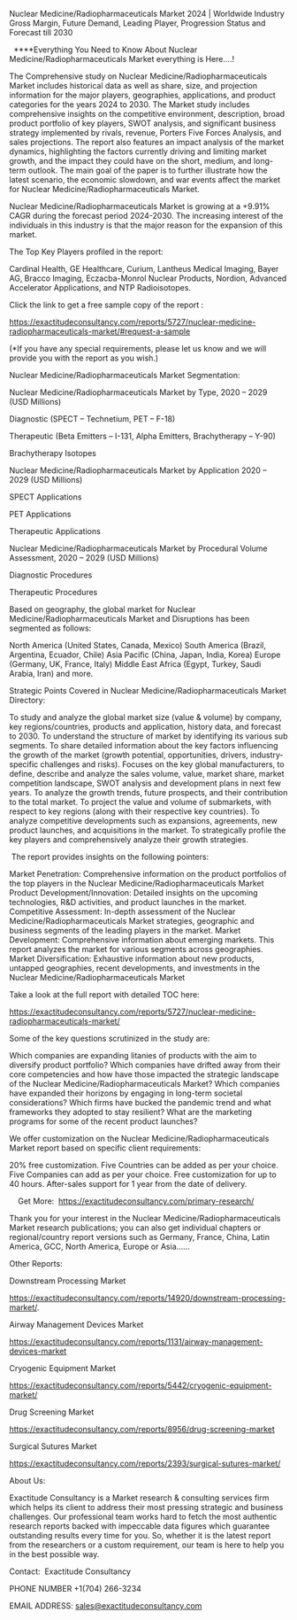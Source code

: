 Nuclear Medicine/Radiopharmaceuticals Market 2024 | Worldwide Industry Gross Margin, Future Demand, Leading Player, Progression Status and Forecast till 2030

  ****Everything You Need to Know About Nuclear Medicine/Radiopharmaceuticals Market everything is Here....!

The Comprehensive study on Nuclear Medicine/Radiopharmaceuticals Market includes historical data as well as share, size, and projection information for the major players, geographies, applications, and product categories for the years 2024 to 2030. The Market study includes comprehensive insights on the competitive environment, description, broad product portfolio of key players, SWOT analysis, and significant business strategy implemented by rivals, revenue, Porters Five Forces Analysis, and sales projections. The report also features an impact analysis of the market dynamics, highlighting the factors currently driving and limiting market growth, and the impact they could have on the short, medium, and long-term outlook. The main goal of the paper is to further illustrate how the latest scenario, the economic slowdown, and war events affect the market for Nuclear Medicine/Radiopharmaceuticals Market.

Nuclear Medicine/Radiopharmaceuticals Market is growing at a +9.91% CAGR during the forecast period 2024-2030. The increasing interest of the individuals in this industry is that the major reason for the expansion of this market.

The Top Key Players profiled in the report: 

Cardinal Health, GE Healthcare, Curium, Lantheus Medical Imaging, Bayer AG, Bracco Imaging, Eczacba-Monrol Nuclear Products, Nordion, Advanced Accelerator Applications, and NTP Radioisotopes.

Click the link to get a free sample copy of the report :

https://exactitudeconsultancy.com/reports/5727/nuclear-medicine-radiopharmaceuticals-market/#request-a-sample

(*If you have any special requirements, please let us know and we will provide you with the report as you wish.)

Nuclear Medicine/Radiopharmaceuticals Market Segmentation:

Nuclear Medicine/Radiopharmaceuticals Market by Type, 2020 – 2029 (USD Millions)

Diagnostic (SPECT – Technetium, PET – F-18)

Therapeutic (Beta Emitters – I-131, Alpha Emitters, Brachytherapy – Y-90)

Brachytherapy Isotopes

Nuclear Medicine/Radiopharmaceuticals Market by Application 2020 – 2029 (USD Millions)

SPECT Applications

PET Applications

Therapeutic Applications

Nuclear Medicine/Radiopharmaceuticals Market by Procedural Volume Assessment, 2020 – 2029 (USD Millions)

Diagnostic Procedures

Therapeutic Procedures

Based on geography, the global market for Nuclear Medicine/Radiopharmaceuticals Market and Disruptions has been segmented as follows:

North America (United States, Canada, Mexico)
South America (Brazil, Argentina, Ecuador, Chile)
Asia Pacific (China, Japan, India, Korea)
Europe (Germany, UK, France, Italy)
Middle East Africa (Egypt, Turkey, Saudi Arabia, Iran) and more.

Strategic Points Covered in Nuclear Medicine/Radiopharmaceuticals Market Directory:

To study and analyze the global market size (value & volume) by company, key regions/countries, products and application, history data, and forecast to 2030.
To understand the structure of market by identifying its various sub segments.
To share detailed information about the key factors influencing the growth of the market (growth potential, opportunities, drivers, industry-specific challenges and risks).
Focuses on the key global manufacturers, to define, describe and analyze the sales volume, value, market share, market competition landscape, SWOT analysis and development plans in next few years.
To analyze the growth trends, future prospects, and their contribution to the total market.
To project the value and volume of submarkets, with respect to key regions (along with their respective key countries).
To analyze competitive developments such as expansions, agreements, new product launches, and acquisitions in the market.
To strategically profile the key players and comprehensively analyze their growth strategies.

 The report provides insights on the following pointers:

Market Penetration: Comprehensive information on the product portfolios of the top players in the Nuclear Medicine/Radiopharmaceuticals Market
Product Development/Innovation: Detailed insights on the upcoming technologies, R&D activities, and product launches in the market.
Competitive Assessment: In-depth assessment of the Nuclear Medicine/Radiopharmaceuticals Market strategies, geographic and business segments of the leading players in the market.
Market Development: Comprehensive information about emerging markets. This report analyzes the market for various segments across geographies.
Market Diversification: Exhaustive information about new products, untapped geographies, recent developments, and investments in the Nuclear Medicine/Radiopharmaceuticals Market

Take a look at the full report with detailed TOC here:

https://exactitudeconsultancy.com/reports/5727/nuclear-medicine-radiopharmaceuticals-market/

Some of the key questions scrutinized in the study are:

Which companies are expanding litanies of products with the aim to diversify product portfolio?
Which companies have drifted away from their core competencies and how have those impacted the strategic landscape of the Nuclear Medicine/Radiopharmaceuticals Market?
Which companies have expanded their horizons by engaging in long-term societal considerations?
Which firms have bucked the pandemic trend and what frameworks they adopted to stay resilient?
What are the marketing programs for some of the recent product launches?

We offer customization on the Nuclear Medicine/Radiopharmaceuticals Market report based on specific client requirements:

20% free customization.
Five Countries can be added as per your choice.
Five Companies can add as per your choice.
Free customization for up to 40 hours.
After-sales support for 1 year from the date of delivery.

    Get More:  https://exactitudeconsultancy.com/primary-research/

Thank you for your interest in the Nuclear Medicine/Radiopharmaceuticals Market research publications; you can also get individual chapters or regional/country report versions such as Germany, France, China, Latin America, GCC, North America, Europe or Asia……

Other Reports:

Downstream Processing Market

https://exactitudeconsultancy.com/reports/14920/downstream-processing-market/.

Airway Management Devices Market

https://exactitudeconsultancy.com/reports/1131/airway-management-devices-market

Cryogenic Equipment Market

https://exactitudeconsultancy.com/reports/5442/cryogenic-equipment-market/

Drug Screening Market

https://exactitudeconsultancy.com/reports/8956/drug-screening-market

Surgical Sutures Market

https://exactitudeconsultancy.com/reports/2393/surgical-sutures-market/

About Us:

Exactitude Consultancy is a Market research & consulting services firm which helps its client to address their most pressing strategic and business challenges. Our professional team works hard to fetch the most authentic research reports backed with impeccable data figures which guarantee outstanding results every time for you. So, whether it is the latest report from the researchers or a custom requirement, our team is here to help you in the best possible way.

Contact:  Exactitude Consultancy

PHONE NUMBER +1(704) 266-3234

EMAIL ADDRESS: sales@exactitudeconsultancy.com
